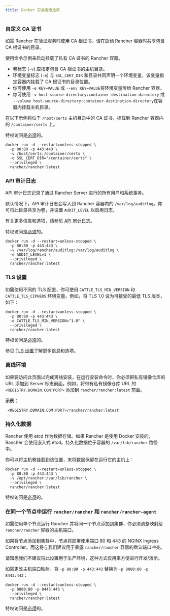 ```yaml
---
title: Docker 安装高级选项
---
```



### 自定义 CA 证书

如需 Rancher 在验证服务时使用 CA 根证书，请在启动 Rancher 容器时共享包含 CA 根证书的目录。

使用命令示例来启动挂载了私有 CA 证书的 Rancher 容器。

- 卷标志 (`-v`) 应指定包含 CA 根证书的主机目录。
- 环境变量标志 (`-e`) 与 `SSL_CERT_DIR` 和目录共同声明一个环境变量，该变量指定容器内挂载了 CA 根证书的目录位置。
- 你可使用 `-e KEY=VALUE` 或 `--env KEY=VALUE`将环境变量传给 Rancher 容器。
- 你可使用 `-v host-source-directory:container-destination-directory` 或 `--volume host-source-directory:container-destination-directory`在容器内挂载主机目录。

在以下示例将位于 `/host/certs` 主机目录中的 CA 证书，挂载到 Rancher 容器内的 `/container/certs` 上。

特权访问是[必须](../../pages-for-subheaders/rancher-on-a-single-node-with-docker.md#rancher-特权访问)的。

```
docker run -d --restart=unless-stopped \
  -p 80:80 -p 443:443 \
  -v /host/certs:/container/certs \
  -e SSL_CERT_DIR="/container/certs" \
  --privileged \
  rancher/rancher:latest
```

### API 审计日志

API 审计日志记录了通过 Rancher Server 进行的所有用户和系统事务。

默认情况下，API 审计日志会写入到 Rancher 容器内的 `/var/log/auditlog`。你可将此目录共享为卷，并设置 `AUDIT_LEVEL` 以启用日志。

有关更多信息和选项，请参见 [API 审计日志](../../getting-started/installation-and-upgrade/advanced-options/advanced-use-cases/enable-api-audit-log.md)。

特权访问是[必须](../../pages-for-subheaders/rancher-on-a-single-node-with-docker.md#rancher-特权访问)的。

```
docker run -d --restart=unless-stopped \
  -p 80:80 -p 443:443 \
  -v /var/log/rancher/auditlog:/var/log/auditlog \
  -e AUDIT_LEVEL=1 \
  --privileged \
  rancher/rancher:latest
```

### TLS 设置

如需使用不同的 TLS 配置，你可使用 `CATTLE_TLS_MIN_VERSION` 和 `CATTLE_TLS_CIPHERS` 环境变量。例如，将 TLS 1.0 设为可接受的最低 TLS 版本，如下：

```
docker run -d --restart=unless-stopped \
  -p 80:80 -p 443:443 \
  -e CATTLE_TLS_MIN_VERSION="1.0" \
  --privileged \
  rancher/rancher:latest
```

特权访问是[必须](../../pages-for-subheaders/rancher-on-a-single-node-with-docker.md#rancher-特权访问)的。

参见 [TLS 设置](../installation-references/tls-settings.md)了解更多信息和选项。

### 离线环境

如果要访问此页面以完成离线安装，在运行安装命令时，你必须把私有镜像仓库的 URL 添加到 Server 标志前面。例如，将带有私有镜像仓库 URL 的 `<REGISTRY.DOMAIN.COM:PORT>` 添加到 `rancher/rancher:latest` 前面。

**示例**：

     <REGISTRY.DOMAIN.COM:PORT>/rancher/rancher:latest

### 持久化数据

Rancher 使用 etcd 作为数据存储。如果 Rancher 是使用 Docker 安装的，Rancher 会使用嵌入式 etcd。持久化数据位于容器的 `/var/lib/rancher` 路径中。

你可以将主机卷挂载到该位置，来将数据保留在运行它的主机上：

```
docker run -d --restart=unless-stopped \
  -p 80:80 -p 443:443 \
  -v /opt/rancher:/var/lib/rancher \
  --privileged \
  rancher/rancher:latest
```

特权访问是[必须](../../pages-for-subheaders/rancher-on-a-single-node-with-docker.md#rancher-特权访问)的。

### 在同一个节点中运行 `rancher/rancher` 和 `rancher/rancher-agent`

如需使用单个节点运行 Rancher 并将同一个节点添加到集群，你必须调整映射给 `rancher/rancher` 容器的主机端口。

如果将节点添加到集群中，节点将部署使用端口 80 和 443 的 NGINX Ingress Controller。而这将与我们建议用于暴露 `rancher/rancher` 容器的默认端口冲突。

请知悉我们不建议将此设置用于生产环境，这种方式仅用来方便进行开发/演示。

如需更改主机端口映射，将 `-p 80:80 -p 443:443` 替换为 `-p 8080:80 -p 8443:443`：

```
docker run -d --restart=unless-stopped \
  -p 8080:80 -p 8443:443 \
  --privileged \
  rancher/rancher:latest
```

特权访问是[必须](../../pages-for-subheaders/rancher-on-a-single-node-with-docker.md#rancher-特权访问)的。
